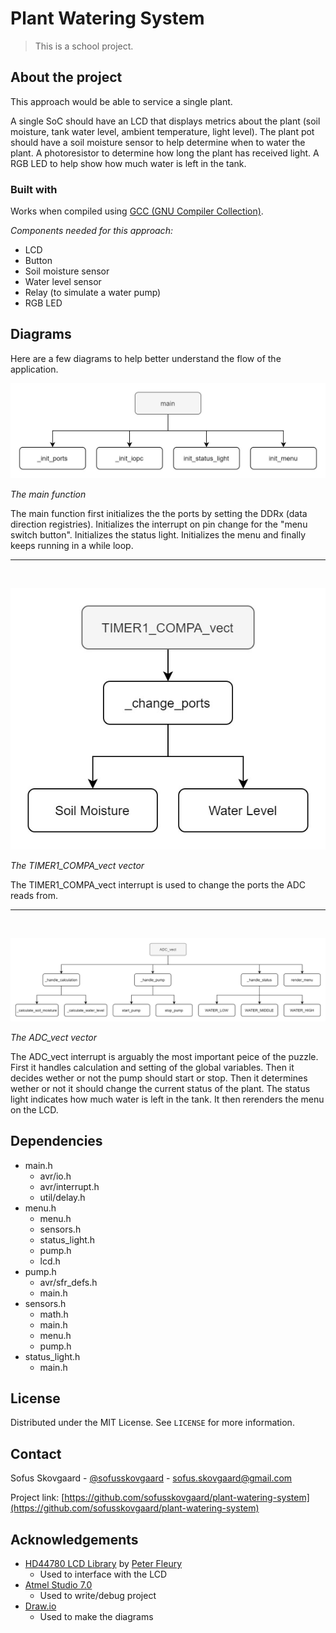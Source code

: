 # Plant Watering System
> This is a school project.

## About the project

This approach would be able to service a single plant.

A single SoC should have an LCD that displays metrics about the plant (soil moisture, tank water level, ambient temperature, light level). The plant pot should have a soil moisture sensor to help determine when to water the plant. A photoresistor to determine how long the plant has received light. A RGB LED to help show how much water is left in the tank.

### Built with

Works when compiled using [GCC (GNU Compiler Collection)](https://gcc.gnu.org/).

*Components needed for this approach:*
- LCD
- Button
- Soil moisture sensor
- Water level sensor
- Relay (to simulate a water pump)
- RGB LED

## Diagrams

Here are a few diagrams to help better understand the flow of the application.

![The main function](images/diagram_main.jpg "The main function")

*The main function*

The main function first initializes the the ports by setting the DDRx (data direction registries). Initializes the interrupt on pin change for the "menu switch button". Initializes the status light. Initializes the menu and finally keeps running in a while loop.

---
<br />

![The TIMER1_COMPA_vect vector](images/diagram_timer1_compa_vect.jpg "The TIMER1_COMPA_vect vector")

*The TIMER1_COMPA_vect vector*

The TIMER1_COMPA_vect interrupt is used to change the ports the ADC reads from.

---
<br />

![The ADC_vect vector](images/diagram_adc_vect.jpg "The ADC_vect vector")

*The ADC_vect vector*

The ADC_vect interrupt is arguably the most important peice of the puzzle. First it handles calculation and setting of the global variables. Then it decides wether or not the pump should start or stop. Then it determines wether or not it should change the current status of the plant. The status light indicates how much water is left in the tank. It then rerenders the menu on the LCD.


## Dependencies

- main.h
  - avr/io.h
  - avr/interrupt.h
  - util/delay.h
- menu.h
  - menu.h
  - sensors.h
  - status_light.h
  - pump.h
  - lcd.h
- pump.h
  - avr/sfr_defs.h
  - main.h
- sensors.h
  - math.h
  - main.h
  - menu.h
  - pump.h
- status_light.h
  - main.h

## License
Distributed under the MIT License. See `LICENSE` for more information.

## Contact
Sofus Skovgaard - [@sofusskovgaard](https://twitter.com/sofusskovgaard) - [sofus.skovgaard@gmail.com](mailto:sofus.skovgaard@gmail.com)

Project link: [https://github.com/sofusskovgaard/plant-watering-system](https://github.com/sofusskovgaard/plant-watering-system)

## Acknowledgements
- [HD44780 LCD Library](http://www.peterfleury.epizy.com/avr-lcd44780.html) by [Peter Fleury](http://www.peterfleury.epizy.com/)
  - Used to interface with the LCD
- [Atmel Studio 7.0](https://www.microchip.com/mplab/microchip-studio)
  - Used to write/debug project
- [Draw.io](https://draw.io)
  - Used to make the diagrams